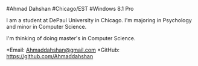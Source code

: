#Ahmad Dahshan
#Chicago/EST
#Windows 8.1 Pro

I am a student at DePaul University in Chicago. I'm majoring in Psychology and minor in Computer Science. 

I'm thinking of doing master's in Computer Science.

*Email: Ahmaddahshan@gmail.com
*GitHub: https://github.com/Ahmaddahshan
